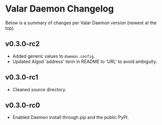 # Valar Daemon Changelog

Below is a summary of changes per Valar Daemon version (newest at the top).


## v0.3.0-rc2

- Added generic values to `daemon.config`.
- Updated Algod 'address' term in README to 'URL' to avoid ambiguity.


## v0.3.0-rc1

- Cleaned source directory.


## v0.3.0-rc0

- Enabled Daemon install through pip and the public PyPI.
